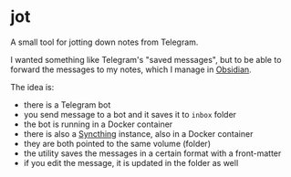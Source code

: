 # jot

A small tool for jotting down notes from Telegram.

I wanted something like Telegram's "saved messages", but to be able to
forward the messages to my notes, which I manage in [Obsidian](https://obsidian.md/).

The idea is:

- there is a Telegram bot
- you send message to a bot and it saves it to `inbox` folder
- the bot is running in a Docker container
- there is also a [Syncthing](https://syncthing.net/) instance, also in a Docker container
- they are both pointed to the same volume (folder)
- the utility saves the messages in a certain format with a front-matter
- if you edit the message, it is updated in the folder as well
